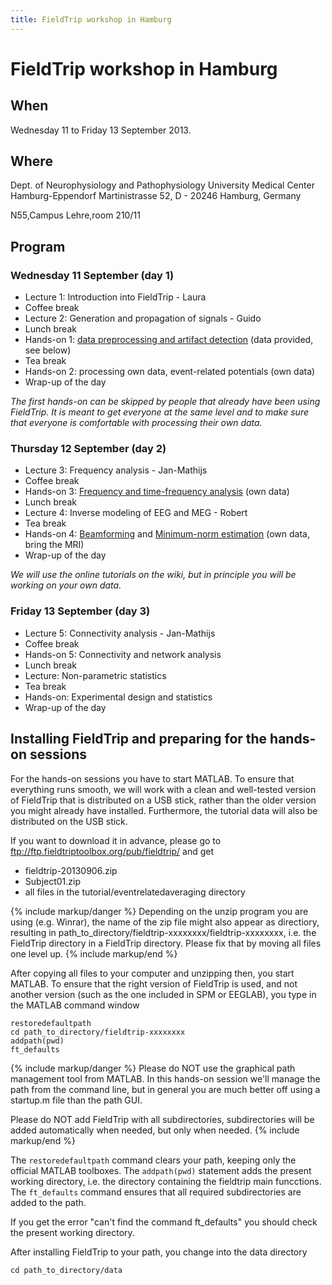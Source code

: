```yaml
---
title: FieldTrip workshop in Hamburg
---
```


# FieldTrip workshop in Hamburg

## When

Wednesday 11 to Friday 13 September 2013.

## Where

Dept. of Neurophysiology and Pathophysiology
University Medical Center Hamburg-Eppendorf
Martinistrasse 52, D - 20246 Hamburg, Germany

N55,Campus Lehre,room 210/11

## Program

### Wednesday 11 September (day 1)

-   Lecture 1: Introduction into FieldTrip - Laura
-   Coffee break
-   Lecture 2: Generation and propagation of signals - Guido
-   Lunch break
-   Hands-on 1: [data preprocessing and artifact detection](/tutorial/eventrelatedaveraging) (data provided, see below)
-   Tea break
-   Hands-on 2: processing own data, event-related potentials (own data)
-   Wrap-up of the day

_The first hands-on can be skipped by people that already have been using FieldTrip. It is meant to get everyone at the same level and to make sure that everyone is comfortable with processing their own data._

### Thursday 12 September (day 2)

-   Lecture 3:  Frequency analysis - Jan-Mathijs
-   Coffee break
-   Hands-on 3: [Frequency and time-frequency analysis](/tutorial/timefrequencyanalysis) (own data)
-   Lunch break
-   Lecture 4: Inverse modeling of EEG and MEG - Robert
-   Tea break
-   Hands-on 4: [Beamforming](/tutorial/beamformer) and [Minimum-norm estimation](/tutorial/minimumnormestimate) (own data, bring the MRI)
-   Wrap-up of the day

_We will use the online tutorials on the wiki, but in principle you will be working on your own data._

### Friday 13 September (day 3)

-   Lecture 5: Connectivity analysis - Jan-Mathijs
-   Coffee break
-   Hands-on 5: Connectivity and network analysis
-   Lunch break
-   Lecture: Non-parametric statistics
-   Tea break
-   Hands-on: Experimental design and statistics
-   Wrap-up of the day

## Installing FieldTrip and preparing for the hands-on sessions

For the hands-on sessions you have to start MATLAB. To ensure that
everything runs smooth, we will work with a clean and well-tested
version of FieldTrip that is distributed on a USB stick, rather than the older version you might already have installed. Furthermore, the tutorial data will also be distributed on the USB stick.

If you want to download it in advance, please go to <ftp://ftp.fieldtriptoolbox.org/pub/fieldtrip/> and get

-   fieldtrip-20130906.zip
-   Subject01.zip
-   all files in the tutorial/eventrelatedaveraging directory

{% include markup/danger %}
Depending on the unzip program you are using (e.g. Winrar), the name of the zip file might also appear as directiory, resulting in path_to_directory/fieldtrip-xxxxxxxx/fieldtrip-xxxxxxxx, i.e. the FieldTrip directory in a FieldTrip directory. Please fix that by moving all files one level up.
{% include markup/end %}

After copying all files to your computer and unzipping then, you start MATLAB. To ensure that the right version of FieldTrip is used, and not another version (such as the one included in SPM or EEGLAB), you type in the MATLAB command window

    restoredefaultpath
    cd path_to_directory/fieldtrip-xxxxxxxx
    addpath(pwd)
    ft_defaults

{% include markup/danger %}
Please do NOT use the graphical path management tool from MATLAB. In this hands-on session we'll manage the path from the command line, but in general you are much better off using a startup.m file than the path GUI.

Please do NOT add FieldTrip with all subdirectories, subdirectories will be added automatically when needed, but only when needed.
{% include markup/end %}

The `restoredefaultpath` command clears your path, keeping only the
official MATLAB toolboxes. The `addpath(pwd)` statement adds the
present working directory, i.e. the directory containing the fieldtrip
main funcctions. The `ft_defaults` command ensures that all required
subdirectories are added to the path.

If you get the error "can't find the command ft_defaults" you should check the present working directory.

After installing FieldTrip to your path, you change into the data directory

    cd path_to_directory/data
